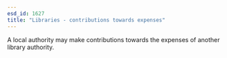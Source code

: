 ```yaml
---
esd_id: 1627
title: "Libraries - contributions towards expenses"
---
```


A local authority may make contributions towards the expenses of another library authority.


